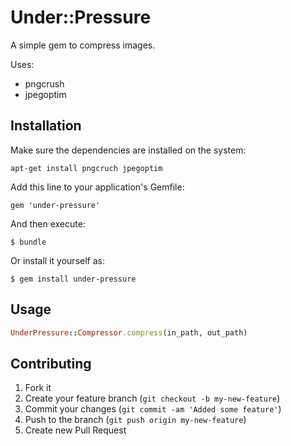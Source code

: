 # Under::Pressure

A simple gem to compress images.

Uses:

* pngcrush
* jpegoptim

## Installation

Make sure the dependencies are installed on the system:

    apt-get install pngcruch jpegoptim

Add this line to your application's Gemfile:

    gem 'under-pressure'

And then execute:

    $ bundle

Or install it yourself as:

    $ gem install under-pressure

## Usage

```ruby
UnderPressure::Compressor.compress(in_path, out_path)
```

## Contributing

1. Fork it
2. Create your feature branch (`git checkout -b my-new-feature`)
3. Commit your changes (`git commit -am 'Added some feature'`)
4. Push to the branch (`git push origin my-new-feature`)
5. Create new Pull Request

